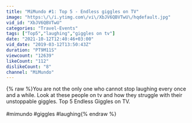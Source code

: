 ```yaml
---
title: "MiMundo #1: Top 5 - Endless giggles on TV"
image: "https:\/\/i.ytimg.com\/vi\/XbJV6QBVTwU\/hqdefault.jpg"
vid_id: "XbJV6QBVTwU"
categories: "Travel-Events"
tags: ["Top5","laughing","giggles on tv"]
date: "2021-10-12T12:40:46+03:00"
vid_date: "2019-03-12T13:50:43Z"
duration: "PT9M11S"
viewcount: "12639"
likeCount: "112"
dislikeCount: "8"
channel: "MiMundo"
---
```

{% raw %}You are not the only one who cannot stop laughing every once and a while. Look at these people on tv and how they struggle with their unstoppable giggles. Top 5 Endless Giggles on TV. <br /><br />#mimundo #giggles #laughing{% endraw %}
